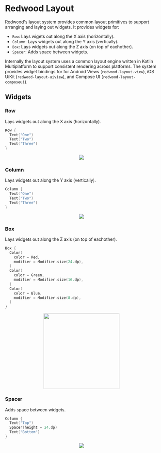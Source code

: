# Redwood Layout

Redwood's layout system provides common layout primitives to support arranging and laying out
widgets. It provides widgets for:

- `Row`: Lays wigets out along the X axis (horizontally).
- `Column`: Lays widgets out along the Y axis (vertically).
- `Box`: Lays widgets out along the Z axis (on top of eachother).
- `Spacer`: Adds space between widgets.

Internally the layout system uses a common layout engine written in Kotlin Multiplatform to support
consistent rendering across platforms. The system provides widget bindings for for Android
Views (`redwood-layout-view`), iOS UiKit (`redwood-layout-uiview`), and Compose
UI (`redwood-layout-composeui`).

## Widgets

### Row

Lays widgets out along the X axis (horizontally).

```kotlin
Row {
  Text("One")
  Text("Two")
  Text("Three")
}
```

<p style="text-align: center;">
    <img src="docs_images/row1.png">
</p>

### Column

Lays widgets out along the Y axis (vertically).

```kotlin
Column {
  Text("One")
  Text("Two")
  Text("Three")
}
```

<p style="text-align: center;">
    <img src="docs_images/column1.png">
</p>

### Box

Lays widgets out along the Z axis (on top of eachother).

```kotlin
Box {
  Color(
    color = Red,
    modifier = Modifier.size(24.dp),
  )
  Color(
    color = Green,
    modifier = Modifier.size(16.dp),
  )
  Color(
    color = Blue,
    modifier = Modifier.size(8.dp),
  )
}
```

<p style="text-align: center;">
    <img src="docs_images/box1.png" width="250" height="250">
</p>

### Spacer

Adds space between widgets.

```kotlin
Column {
  Text("Top")
  Spacer(height = 24.dp)
  Text("Bottom")
}
```

<p style="text-align: center;">
  <img src="docs_images/spacer1.png">
</p>
